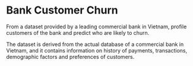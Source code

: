 # Bank Customer Churn
From a dataset provided by a leading commercial bank in Vietnam, profile customers of the bank and predict who are likely to churn.

The dataset is derived from the actual database of a commercial bank in Vietnam, and it contains information on history of payments, transactions, demographic factors and preferences of customers.
